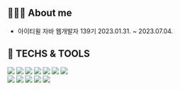 ##  👨🏻‍💻 About me

* 아이티윌 자바 웹개발자 139기 2023.01.31. ~ 2023.07.04.

<div><h2>🚀 TECHS & TOOLS</h2></div>

<div> 
<img src="https://img.shields.io/badge/HTML5-E34F26?style=flat-square&logo=HTML5&logoColor=white"/>
<img src="https://img.shields.io/badge/CSS3-1572B6?style=flat-square&logo=CSS3&logoColor=white"/>
<img src="https://img.shields.io/badge/JAVASCRIPT-F7DF1E?style=flat-square&logo=JavaScript&logoColor=black"/>
<img src="https://img.shields.io/badge/JAVA-007396?style=flat-square&logo=java&logoColor=white"/> 
<img src="https://img.shields.io/badge/JQUERY-0769AD?style=flat-square&logo=jquery&logoColor=white"/>

<img src="https://img.shields.io/badge/ORACLE-F80000?style=flat-square&logo=ORACLE&logoColor=white"/> 
<img src="https://img.shields.io/badge/MARIA DB-003545?style=flat-square&logo=MariaDB&logoColor=white"/>
<br>

<img src="https://img.shields.io/badge/SPIRNG-6DB33F?style=flat-square&logo=spring&logoColor=white"/>
<img src="https://img.shields.io/badge/AMAZON AWS-232F3E?style=flat-square&logo=amazonAWS&logoColor=white"/>
<img src="https://img.shields.io/badge/APACHE TOMCAT-F8DC75?style=flat-square&logo=apachetomcat&logoColor=black"/>

<img src="https://img.shields.io/badge/GITHUB-181717?style=flat-square&logo=github&logoColor=white"/>
<img src="https://img.shields.io/badge/NOTION-000000?style=flat-square&logo=notion&logoColor=white"/>
</div>


<!--
**uneezone/uneezone** is a ✨ _special_ ✨ repository because its `README.md` (this file) appears on your GitHub profile.

Here are some ideas to get you started:

- 🔭 I’m currently working on ...
- 🌱 I’m currently learning ...
- 👯 I’m looking to collaborate on ...
- 🤔 I’m looking for help with ...
- 💬 Ask me about ...
- 📫 How to reach me: ...
- 😄 Pronouns: ...
- ⚡ Fun fact: ...
-->

